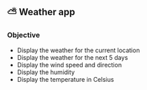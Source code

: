 ## ⛅️ Weather app

### Objective

- Display the weather for the current location
- Display the weather for the next 5 days
- Display the wind speed and direction
- Display the humidity
- Display the temperature in Celsius